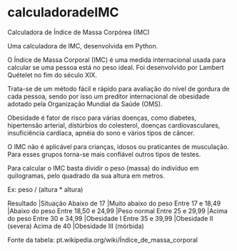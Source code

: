# calculadoradeIMC
Calculadora de Índice de Massa Corpórea (IMC) 

Uma calculadora de IMC, desenvolvida em Python.

O Índice de Massa Corporal (IMC) é uma medida internacional usada para calcular se uma pessoa está no peso ideal. Foi desenvolvido por Lambert Quételet no fim do século XIX.

Trata-se de um método fácil e rápido para avaliação do nível de gordura de cada pessoa, sendo por isso um preditor internacional de obesidade adotado pela Organização Mundial da Saúde (OMS).

Obesidade é fator de risco para várias doenças, como diabetes, hipertensão arterial, distúrbios do colesterol, doenças cardiovasculares, insuficiência cardíaca, apnéia do sono e vários tipos de câncer.

O IMC não é aplicável para crianças, idosos ou praticantes de musculação. Para esses grupos torna-se mais confiável outros tipos de testes.

Para calcular o IMC basta dividir o peso (massa) do indivíduo em quilogramas, pelo quadrado da sua altura em metros.

Ex: peso / (altura * altura)

Resultado            |Situação
Abaixo de 17         |Muito abaixo do peso
Entre 17 e 18,49     |Abaixo do peso
Entre 18,50 e 24,99  |Peso normal
Entre 25 e 29,99     |Acima do peso
Entre 30 e 34,99     |Obesidade I
Entre 35 e 39,99     |Obesidade II (severa)
Acima de 40          |Obesidade III (mórbida)  

Fonte da tabela: pt.wikipedia.org/wiki/Índice_de_massa_corporal

